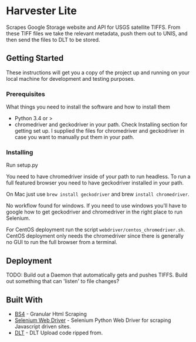 # Harvester Lite

Scrapes Google Storage website and API for USGS satellite TIFFS. From these TIFF files
we take the relevant metadata, push them out to UNIS, and then send the files to DLT
to be stored.

## Getting Started

These instructions will get you a copy of the project up and running on your local machine for development and testing purposes.

### Prerequisites

What things you need to install the software and how to install them

* Python 3.4 or >
* chromedriver and geckodriver in your path. Check Installing section for getting set up.
I supplied the files for chromedriver and geckodriver in case you want to manually put them in your path.

### Installing

Run setup.py

You need to have chromedriver inside of your path to run headless. To run a full featured
browser you need to have geckodriver installed in your path.

On Mac just use `brew install geckodriver` and brew `install chromedriver`.

No workflow found for windows. If you need to use windows you'll have to google how
to get geckodriver and chromedriver in the right place to run Selenium.

For CentOS deployment run the script ` webdriver/centos_chromedriver.sh `. CentOS deployment only needs the chromedriver since there is generally no GUI
to run the full browser from a terminal.

## Deployment

TODO: Build out a Daemon that automatically gets and pushes TIFFS. Build out something that can 'listen' to file changes?

## Built With

* [BS4](https://www.crummy.com/software/BeautifulSoup/bs4/doc/) - Granular Html Scraping
* [Selenium Web Driver](http://selenium-python.readthedocs.io/getting-started.html) - Selenium Python Web Driver for scraping Javascript driven sites.
* [DLT](https://github.com/datalogistics/dlt-web/blob/develop/public/js/map/TopologyMapController.js#L81) - DLT Upload code ripped from.
